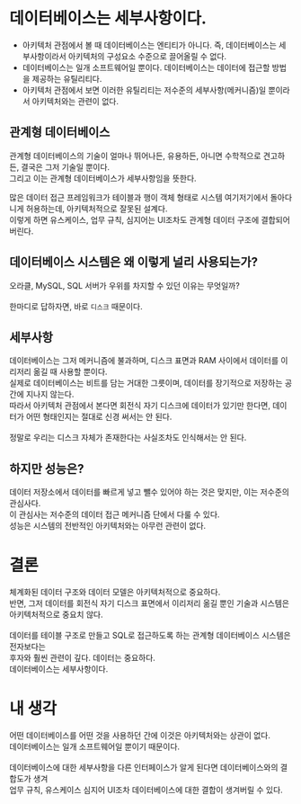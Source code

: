 # 데이터베이스는 세부사항이다.

- 아키텍처 관점에서 볼 때 데이터베이스는 엔티티가 아니다.
즉, 데이터베이스는 세부사항이라서 아키텍처의 구성요소 수준으로 끌어올릴 수 없다.
- 데이터베이스는 일개 소프트웨어일 뿐이다. 데이터베이스는 데이터에 접근할 방법을 제공하는 유틸리티다.
- 아키텍처 관점에서 보면 이러한 유틸리티는 저수준의 세부사항(메커니즘)일 뿐이라서 아키텍처와는 관련이 없다.

## 관계형 데이터베이스
관계형 데이터베이스의 기술이 얼마나 뛰어나든, 유용하든, 아니면 수학적으로 견고하든, 결국은 그저 기술일 뿐이다.<br>
그리고 이는 관계형 데이터베이스가 세부사항임을 뜻한다.

많은 데이터 접근 프레임워크가 테이블과 행이 객체 형태로 시스템 여기저기에서 돌아다니게 허용하는데, 아키텍처적으로 잘못된 설계다. <br>
이렇게 하면 유스케이스, 업무 규칙, 심지어는 UI조차도 관계형 데이터 구조에 결합되어 버린다.<br>

## 데이터베이스 시스템은 왜 이렇게 널리 사용되는가?
오라클, MySQL, SQL 서버가 우위를 차지할 수 있던 이유는 무엇일까?<br><br>
한마디로 답하자면, 바로 `디스크` 때문이다.<br>

## 세부사항

데이터베이스는 그저 메커니즘에 불과하며, 디스크 표면과 RAM 사이에서 데이터를 이리저리 옮길 때 사용할 뿐이다.<br>
실제로 데이터베이스는 비트를 담는 거대한 그릇이며, 데이터를 장기적으로 저장하는 공간에 지나지 않는다.<br>
따라서 아키텍처 관점에서 본다면 회전식 자기 디스크에 데이터가 있기만 한다면, 데이터가 어떤 형태인지는 절대로 신경 써서는 안 된다. <br><br>
정말로 우리는 디스크 자체가 존재한다는 사실조차도 인식해서는 안 된다.<br>

## 하지만 성능은?
데이터 저장소에서 데이터를 빠르게 넣고 뺄수 있어야 하는 것은 맞지만, 이는 저수준의 관심사다. <br>
이 관심사는 저수준의 데이터 접근 메커니즘 단에서 다룰 수 있다. <br>
성능은 시스템의 전반적인 아키텍처와는 아무런 관련이 없다.<br>

# 결론
체계화된 데이터 구조와 데이터 모델은 아키텍처적으로 중요하다. <br>
반면, 그저 데이터를 회전식 자기 디스크 표면에서 이리저리 옮길 뿐인 기술과 시스템은 아키텍처적으로 중요치 않다.<br><br>
데이터를 테이블 구조로 만들고 SQL로 접근하도록 하는 관계형 데이터베이스 시스템은 전자보다는 <br>
후자와 훨씬 관련이 깊다. 데이터는 중요하다. <br>
데이터베이스는 세부사항이다.

# 내 생각
어떤 데이터베이스를 어떤 것을 사용하던 간에 이것은 아키텍처와는 상관이 없다.<br>
데이터베이스는 일개 소프트웨어일 뿐이기 때문이다.<br><br>
데이터베이스에 대한 세부사항을 다른 인터페이스가 알게 된다면 데이터베이스와의 결합도가 생겨<br>
업무 규칙, 유스케이스 심지어 UI조차 데이터베이스에 대한 결합이 생겨버릴 수 있다.<br>

